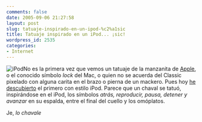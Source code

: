 ```yaml
---
comments: false
date: 2005-09-06 21:27:58
layout: post
slug: tatuaje-inspirado-en-un-ipod-%c2%a1sic
title: Tatuaje inspirado en un iPod... ¡sic!
wordpress_id: 2535
categories:
- Internet
---
```


![iPod](/images/apple/ipod-ico.png)No es la primera vez que vemos un tatuaje de la manzanita de [Apple](http://www.apple.com), o el conocido símbolo _lock_ del Mac, o quien no se acuerda del Classic pixelado con alguna carita en el brazo o pierna de un mackero. Pues hoy [he descubierto](http://forums.ilounge.com/showthread.php?threadid=115427) el primero con estilo iPod. Parece que un chaval se tatuó, inspirándose en el iPod, los símbolos _atrás, reproducir, pausa, detener y avanzar_ en su espalda, entre el final del cuello y los omóplatos.





Je, _lo chavale_
